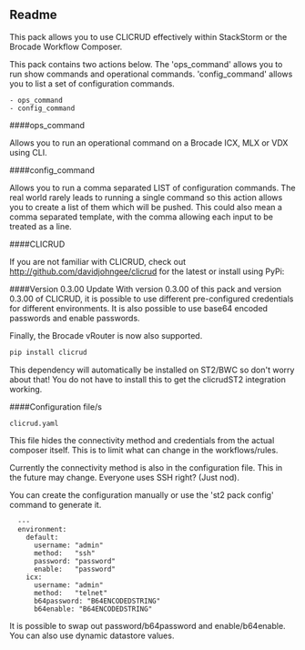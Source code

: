 ## Readme

This pack allows you to use CLICRUD effectively within StackStorm or the Brocade Workflow Composer.


This pack contains two actions below. The 'ops_command' allows you to run show commands and operational commands. 'config_command' allows you to list a set of configuration commands.

```text
- ops_command
- config_command
```

####ops_command

Allows you to run an operational command on a Brocade ICX, MLX or VDX using CLI.

####config_command

Allows you to run a comma separated LIST of configuration commands. The real world rarely leads to running a single command so this action allows you to create a list of them which will be pushed. This could also mean a comma separated template, with the comma allowing each input to be treated as a line.


####CLICRUD

If you are not familiar with CLICRUD, check out http://github.com/davidjohngee/clicrud for the latest or install using PyPi:

####Version 0.3.00 Update
With version 0.3.00 of this pack and version 0.3.00 of CLICRUD, it is possible to use different pre-configured credentials for different environments.
It is also possible to use base64 encoded passwords and enable passwords.

Finally, the Brocade vRouter is now also supported.

```bash
pip install clicrud
```

This dependency will automatically be installed on ST2/BWC so don't worry about that! You do not have to install this to get the clicrudST2 integration working.

####Configuration file/s

`clicrud.yaml`

This file hides the connectivity method and credentials from the actual composer itself. This is to limit what can change in the workflows/rules.

Currently the connectivity method is also in the configuration file. This in the future may change. Everyone uses SSH right? (Just nod).

You can create the configuration manually or use the 'st2 pack config' command to generate it.


```
  ---
  environment:
    default:  
      username: "admin"
      method:   "ssh"
      password: "password"
      enable:   "password"
    icx:
      username: "admin"
      method:   "telnet"
      b64password: "B64ENCODEDSTRING"
      b64enable: "B64ENCODEDSTRING"
```

It is possible to swap out password/b64password and enable/b64enable.
You can also use dynamic datastore values.
